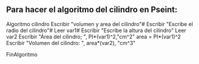 
## Para hacer el algoritmo del cilindro en Pseint:
Algoritmo cilindro
Escribir "volumen y area del cilindro"#
Escribir "Escribe el radio del cilindro"#
Leer var1#
Escribir "Escribe la altura del cilindro"
Leer var2
Escribir "Área del cilindro; ", PI*(var1)^2,"cm^2"
area = PI*(var1)^2
Escribir "Volumen del cilindro: ", area*(var2), "cm^3"
	
FinAlgoritmo
